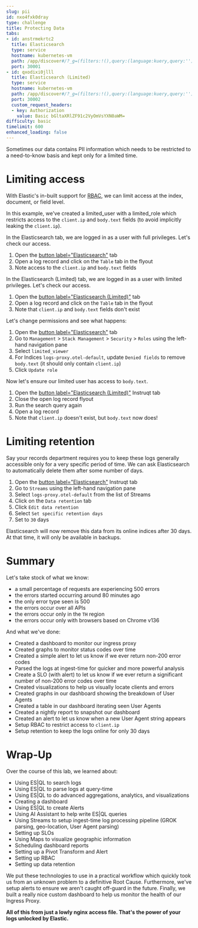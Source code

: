 ```yaml
---
slug: pii
id: nxo4fxk0dray
type: challenge
title: Protecting Data
tabs:
- id: anstrmekrtc2
  title: Elasticsearch
  type: service
  hostname: kubernetes-vm
  path: /app/discover#/?_g=(filters:!(),query:(language:kuery,query:''),refreshInterval:(pause:!t,value:60000),time:(from:now-1h,to:now))&_a=(breakdownField:log.level,columns:!(),dataSource:(type:esql),filters:!(),hideChart:!f,interval:auto,query:(esql:'FROM%20logs-proxy.otel-default'),sort:!(!('@timestamp',desc)))
  port: 30001
- id: qxodixi0jlll
  title: Elasticsearch (Limited)
  type: service
  hostname: kubernetes-vm
  path: /app/discover#/?_g=(filters:!(),query:(language:kuery,query:''),refreshInterval:(pause:!t,value:60000),time:(from:now-1h,to:now))&_a=(breakdownField:log.level,columns:!(),dataSource:(type:esql),filters:!(),hideChart:!f,interval:auto,query:(esql:'FROM%20logs-proxy.otel-default'),sort:!(!('@timestamp',desc)))
  port: 30002
  custom_request_headers:
  - key: Authorization
    value: Basic bGltaXRlZF91c2VyOmVsYXN0aWM=
difficulty: basic
timelimit: 600
enhanced_loading: false
---
```

Sometimes our data contains PII information which needs to be restricted to a need-to-know basis and kept only for a limited time.

# Limiting access

With Elastic's in-built support for [RBAC](https://www.elastic.co/docs/deploy-manage/users-roles/cluster-or-deployment-auth/user-roles), we can limit access at the index, document, or field level.

In this example, we've created a limited_user with a limited_role which restricts access to the `client.ip` and `body.text` fields (to avoid implicitly leaking the `client.ip`).

In the Elasticsearch tab, we are logged in as a user with full privileges. Let's check our access.
1. Open the [button label="Elasticsearch"](tab-0) tab
2. Open a log record and click on the `Table` tab in the flyout
3. Note access to the `client.ip` and `body.text` fields

In the Elasticsearch (Limited) tab, we are logged in as a user with limited privileges. Let's check our access.

1. Open the [button label="Elasticsearch (Limited)"](tab-1) tab
2. Open a log record and click on the `Table` tab in the flyout
3. Note that `client.ip` and `body.text` fields don't exist

Let's change permissions and see what happens:

1. Open the [button label="Elasticsearch"](tab-0) tab
2. Go to `Management` > `Stack Management` > `Security` > `Roles` using the left-hand navigation pane
3. Select `limited_viewer`
4. For Indices `logs-proxy.otel-default`, update `Denied fields` to remove `body.text` (it should only contain `client.ip`)
5. Click `Update role`

Now let's ensure our limited user has access to `body.text`.

1. Open the [button label="Elasticsearch (Limited)"](tab-1) Instruqt tab
2. Close the open log record flyout
3. Run the search query again
4. Open a log record
5. Note that `client.ip` doesn't exist, but `body.text` now does!

# Limiting retention

Say your records department requires you to keep these logs generally accessible only for a very specific period of time. We can ask Elasticsearch to automatically delete them after some number of days.

1. Open the [button label="Elasticsearch"](tab-0) Instruqt tab
2. Go to `Streams` using the left-hand navigation pane
3. Select `logs-proxy.otel-default` from the list of Streams
4. Click on the `Data retention` tab
5. Click `Edit data retention`
6. Select `Set specific retention days`
7. Set to `30` days

Elasticsearch will now remove this data from its online indices after 30 days. At that time, it will only be available in backups.

# Summary

Let's take stock of what we know:

* a small percentage of requests are experiencing 500 errors
* the errors started occurring around 80 minutes ago
* the only error type seen is 500
* the errors occur over all APIs
* the errors occur only in the `TH` region
* the errors occur only with browsers based on Chrome v136

And what we've done:

* Created a dashboard to monitor our ingress proxy
* Created graphs to monitor status codes over time
* Created a simple alert to let us know if we ever return non-200 error codes
* Parsed the logs at ingest-time for quicker and more powerful analysis
* Create a SLO (with alert) to let us know if we ever return a significant number of non-200 error codes over time
* Created visualizations to help us visually locate clients and errors
* Created graphs in our dashboard showing the breakdown of User Agents
* Created a table in our dashboard iterating seen User Agents
* Created a nightly report to snapshot our dashboard
* Created an alert to let us know when a new User Agent string appears
* Setup RBAC to restrict access to `client.ip`
* Setup retention to keep the logs online for only 30 days

# Wrap-Up

Over the course of this lab, we learned about:

* Using ES|QL to search logs
* Using ES|QL to parse logs at query-time
* Using ES|QL to do advanced aggregations, analytics, and visualizations
* Creating a dashboard
* Using ES|QL to create Alerts
* Using AI Assistant to help write ES|QL queries
* Using Streams to setup ingest-time log processing pipeline (GROK parsing, geo-location, User Agent parsing)
* Setting up SLOs
* Using Maps to visualize geographic information
* Scheduling dashboard reports
* Setting up a Pivot Transform and Alert
* Setting up RBAC
* Setting up data retention

We put these technologies to use in a practical workflow which quickly took us from an unknown problem to a definitive Root Cause. Furthermore, we've setup alerts to ensure we aren't caught off-guard in the future. Finally, we built a really nice custom dashboard to help us monitor the health of our Ingress Proxy.

**All of this from just a lowly nginx access file. That's the power of your logs unlocked by Elastic.**

